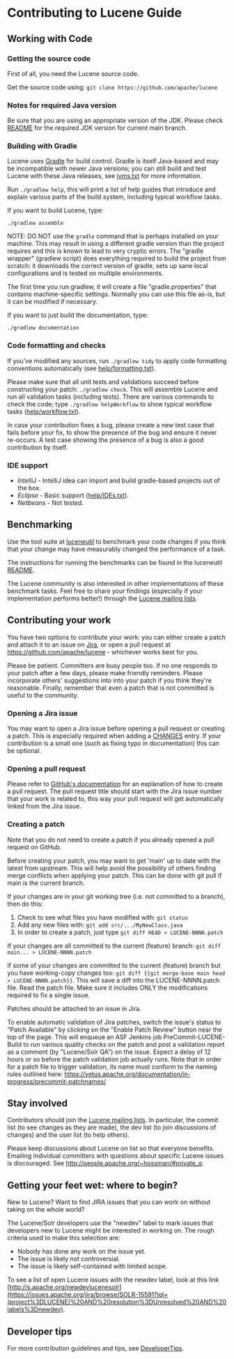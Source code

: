 <!--
    Licensed to the Apache Software Foundation (ASF) under one or more
    contributor license agreements.  See the NOTICE file distributed with
    this work for additional information regarding copyright ownership.
    The ASF licenses this file to You under the Apache License, Version 2.0
    the "License"); you may not use this file except in compliance with
    the License.  You may obtain a copy of the License at

        http://www.apache.org/licenses/LICENSE-2.0

    Unless required by applicable law or agreed to in writing, software
    distributed under the License is distributed on an "AS IS" BASIS,
    WITHOUT WARRANTIES OR CONDITIONS OF ANY KIND, either express or implied.
    See the License for the specific language governing permissions and
    limitations under the License.
 -->

# Contributing to Lucene Guide

## Working with Code

### Getting the source code

First of all, you need the Lucene source code.

Get the source code using: `git clone https://github.com/apache/lucene`

### Notes for required Java version

Be sure that you are using an appropriate version of the JDK. Please check [README](./README.md) for the required JDK version for current main branch.

### Building with Gradle

Lucene uses [Gradle](https://gradle.org/) for build control. Gradle is itself Java-based and may be incompatible with newer Java versions; you can still build and test Lucene with these Java releases, see [jvms.txt](./help/jvms.txt) for more information.

Run `./gradlew help`, this will print a list of help guides that introduce and explain
  various parts of the build system, including typical workflow tasks.

If you want to build Lucene, type:

```
./gradlew assemble
```

NOTE: DO NOT use the `gradle` command that is perhaps installed on your machine. This may result in using a different gradle version than the project requires and this is known to lead to very cryptic errors. The "gradle wrapper" (gradlew script) does everything required to build the project from scratch: it downloads the correct version of gradle, sets up sane local configurations and is tested on multiple environments.

The first time you run gradlew, it will create a file "gradle.properties" that contains machine-specific settings. Normally you can use this file as-is, but it can be modified if necessary.

If you want to just build the documentation, type:

```
./gradlew documentation
```

### Code formatting and checks

If you've modified any sources, run `./gradlew tidy` to apply code formatting conventions automatically (see [help/formatting.txt](https://github.com/apache/lucene/blob/main/help/formatting.txt)).

Please make sure that all unit tests and validations succeed before constructing your patch: `./gradlew check`. This will assemble Lucene and run all validation tasks (including tests). There are various commands to check the code; type `./gradlew helpWorkflow` to show typical workflow tasks ([help/workflow.txt](./help/workflow.txt)).

In case your contribution fixes a bug, please create a new test case that fails before your fix, to show the presence of the bug and ensure it never re-occurs. A test case showing the presence of a bug is also a good contribution by itself.

### IDE support

- *IntelliJ* - IntelliJ idea can import and build gradle-based projects out of the box.
- *Eclipse*  - Basic support ([help/IDEs.txt](https://github.com/apache/lucene/blob/main/help/IDEs.txt#L7)).
- *Netbeans* - Not tested.

## Benchmarking 

Use the tool suite at [luceneutil](https://github.com/mikemccand/luceneutil) to benchmark your code changes
if you think that your change may have measurably changed the performance of a task.

The instructions for running the benchmarks can be found in the luceneutil [README](https://github.com/mikemccand/luceneutil/blob/master/README.md).

The Lucene community is also interested in other implementations of these benchmark tasks.
Feel free to share your findings (especially if your implementation performs better!) through the [Lucene mailing lists](https://lucene.apache.org/core/discussion.html).

## Contributing your work

You have two options to contribute your work: you can either create a patch and attach it to an issue on [Jira](https://issues.apache.org/jira/browse/LUCENE), or open a pull request at https://github.com/apache/lucene - whichever works best for you.

Please be patient. Committers are busy people too. If no one responds to your patch after a few days, please make friendly reminders. Please incorporate others' suggestions into into your patch if you think they're reasonable. Finally, remember that even a patch that is not committed is useful to the community.

### Opening a Jira issue

You may want to open a Jira issue before opening a pull request or creating a patch. This is especially required when adding a [CHANGES](./lucene/CHANGES.txt) entry. If your contribution is a small one (such as fixing typo in documentation) this can be optional.

### Opening a pull request

Please refer to [GitHub's documentation](https://docs.github.com/en/pull-requests/collaborating-with-pull-requests) for an explanation of how to create a pull request. The pull request title should start with the Jira issue number that your work is related to, this way your pull request will get automatically linked from the Jira issue.

### Creating a patch

Note that you do not need to create a patch if you already opened a pull request on GitHub.

Before creating your patch, you may want to get 'main' up to date with the latest from upstream. This will help avoid the possibility of others finding merge conflicts when applying your patch. This can be done with git pull if main is the current branch.

If your changes are in your git working tree (i.e. not committed to a branch), then do this:

1. Check to see what files you have modified with: `git status`
2. Add any new files with: `git add src/.../MyNewClass.java`
3. In order to create a patch, just type `git diff HEAD > LUCENE-NNNN.patch`

If your changes are all committed to the current (feature) branch: `git diff main... > LUCENE-NNNN.patch`

If some of your changes are committed to the current (feature) branch but you have working-copy changes too: `git diff {{git merge-base main head > LUCENE-NNNN.patch}}`. This will save a diff into the LUCENE-NNNN.patch file. Read the patch file. Make sure it includes ONLY the modifications required to fix a single issue.

Patches should be attached to an issue in Jira.

To enable automatic validation of Jira patches, switch the issue's status to "Patch Available" by clicking on the "Enable Patch Review" button near the top of the page. This will enqueue an ASF Jenkins job PreCommit-LUCENE-Build to run various quality checks on the patch and post a validation report as a comment (by "Lucene/Solr QA") on the issue. Expect a delay of 12 hours or so before the patch validation job actually runs. Note that in order for a patch file to trigger validation, its name must conform to the naming rules outlined here: https://yetus.apache.org/documentation/in-progress/precommit-patchnames/

## Stay involved

Contributors should join the [Lucene mailing lists](https://lucene.apache.org/core/discussion.html). In particular, the commit list (to see changes as they are made), the dev list (to join discussions of changes) and the user list (to help others).

Please keep discussions about Lucene on list so that everyone benefits. Emailing individual committers with questions about specific Lucene issues is discouraged. See http://people.apache.org/~hossman/#private_q.

## Getting your feet wet: where to begin?

New to Lucene? Want to find JIRA issues that you can work on without taking on the whole world?

The Lucene/Solr developers use the "newdev" label to mark issues that developers new to Lucene might be interested in working on. The rough criteria used to make this selection are:

- Nobody has done any work on the issue yet.
- The issue is likely not controversial.
- The issue is likely self-contained with limited scope.

To see a list of open Lucene issues with the newdev label, look at this link [http://s.apache.org/newdevlucenesolr](https://issues.apache.org/jira/browse/SOLR-15591?jql=(project%3DLUCENE)%20AND%20resolution%3DUnresolved%20AND%20labels%3Dnewdev).

## Developer tips

For more contribution guidelines and tips, see [DeveloperTips](https://cwiki.apache.org/confluence/display/LUCENE/DeveloperTips).
